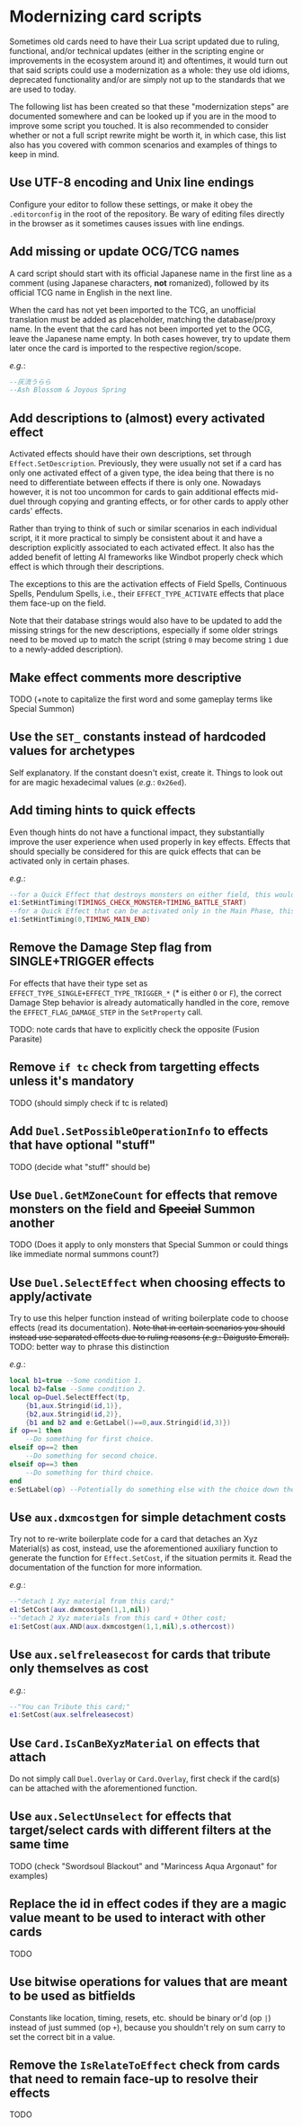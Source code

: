# Modernizing card scripts

Sometimes old cards need to have their Lua script updated due to ruling, functional, and/or technical updates (either in the scripting engine or improvements in the ecosystem around it) and oftentimes, it would turn out that said scripts could use a modernization as a whole: they use old idioms, deprecated functionality and/or are simply not up to the standards that we are used to today.

The following list has been created so that these "modernization steps" are documented somewhere and can be looked up if you are in the mood to improve some script you touched. It is also recommended to consider whether or not a full script rewrite might be worth it, in which case, this list also has you covered with common scenarios and examples of things to keep in mind.

## Use UTF-8 encoding and Unix line endings

Configure your editor to follow these settings, or make it obey the `.editorconfig` in the root of the repository. Be wary of editing files directly in the browser as it sometimes causes issues with line endings.

## Add missing or update OCG/TCG names

A card script should start with its official Japanese name in the first line as a comment (using Japanese characters, **not** romanized), followed by its official TCG name in English in the next line.

When the card has not yet been imported to the TCG, an unofficial translation must be added as placeholder, matching the database/proxy name. In the event that the card has not been imported yet to the OCG, leave the Japanese name empty. In both cases however, try to update them later once the card is imported to the respective region/scope.

_e.g._:
```lua
--灰流うらら
--Ash Blossom & Joyous Spring
```

## Add descriptions to (almost) every activated effect

Activated effects should have their own descriptions, set through `Effect.SetDescription`. Previously, they were usually not set if a card has only one activated effect of a given type, the idea being that there is no need to differentiate between effects if there is only one. Nowadays however, it is not too uncommon for cards to gain additional effects mid-duel through copying and granting effects, or for other cards to apply other cards' effects. 

Rather than trying to think of such or similar scenarios in each individual script, it it more practical to simply be consistent about it and have a description explicitly associated to each activated effect. It also has the added benefit of letting AI frameworks like Windbot properly check which effect is which through their descriptions.

The exceptions to this are the activation effects of Field Spells, Continuous Spells, Pendulum Spells, i.e., their `EFFECT_TYPE_ACTIVATE` effects that place them face-up on the field.

Note that their database strings would also have to be updated to add the missing strings for the new descriptions, especially if some older strings need to be moved up to match the script (string `0` may become string `1` due to a newly-added description).

## Make effect comments more descriptive

TODO (+note to capitalize the first word and some gameplay terms like Special Summon)

## Use the `SET_` constants instead of hardcoded values for archetypes

Self explanatory. If the constant doesn't exist, create it. Things to look out for are magic hexadecimal values (_e.g._: `0x26ed`).

## Add timing hints to quick effects

Even though hints do not have a functional impact, they substantially improve the user experience when used properly in key effects. Effects that should specially be considered for this are quick effects that can be activated only in certain phases.

_e.g._:
```lua
--for a Quick Effect that destroys monsters on either field, this would prompt the user when a monster is summoned or an attack is declared.
e1:SetHintTiming(TIMINGS_CHECK_MONSTER+TIMING_BATTLE_START)
--for a Quick Effect that can be activated only in the Main Phase, this would prompt the user when the opponent is leaving said phase.
e1:SetHintTiming(0,TIMING_MAIN_END)
```

## Remove the Damage Step flag from SINGLE+TRIGGER effects

For effects that have their type set as `EFFECT_TYPE_SINGLE+EFFECT_TYPE_TRIGGER_*` (* is either `O` or `F`), the correct Damage Step behavior is already automatically handled in the core, remove the `EFFECT_FLAG_DAMAGE_STEP` in the `SetProperty` call.

TODO: note cards that have to explicitly check the opposite (Fusion Parasite)

## Remove `if tc` check from targetting effects unless it's mandatory 

TODO (should simply check if tc is related)

## Add `Duel.SetPossibleOperationInfo` to effects that have optional "stuff"

TODO (decide what "stuff" should be)

## Use `Duel.GetMZoneCount` for effects that remove monsters on the field and ~~Special~~ Summon another

TODO (Does it apply to only monsters that Special Summon or could things like immediate normal summons count?)

## Use `Duel.SelectEffect` when choosing effects to apply/activate

Try to use this helper function instead of writing boilerplate code to choose effects (read its documentation).
~~Note that in certain scenarios you should instead use separated effects due to ruling reasons (_e.g._: Daigusto Emeral).~~ TODO: better way to phrase this distinction

_e.g._:
```lua
local b1=true --Some condition 1.
local b2=false --Some condition 2. 
local op=Duel.SelectEffect(tp,
	{b1,aux.Stringid(id,1)},
	{b2,aux.Stringid(id,2)},
	{b1 and b2 and e:GetLabel()==0,aux.Stringid(id,3)})
if op==1 then
	--Do something for first choice.
elseif op==2 then
	--Do something for second choice.
elseif op==3 then
	--Do something for third choice.
end
e:SetLabel(op) --Potentially do something else with the choice down the line.
```

## Use `aux.dxmcostgen` for simple detachment costs

Try not to re-write boilerplate code for a card that detaches an Xyz Material(s) as cost, instead, use the aforementioned auxiliary function to generate the function for `Effect.SetCost`, if the situation permits it. Read the documentation of the function for more information.

_e.g._:
```lua
--"detach 1 Xyz material from this card;"
e1:SetCost(aux.dxmcostgen(1,1,nil))
--"detach 2 Xyz materials from this card + Other cost;
e1:SetCost(aux.AND(aux.dxmcostgen(1,1,nil),s.othercost))
```

## Use `aux.selfreleasecost` for cards that tribute only themselves as cost

_e.g._:
```lua
--"You can Tribute this card;"
e1:SetCost(aux.selfreleasecost)
```

## Use `Card.IsCanBeXyzMaterial` on effects that attach

Do not simply call `Duel.Overlay` or `Card.Overlay`, first check if the card(s) can be attached with the aforementioned function.

## Use `aux.SelectUnselect` for effects that target/select cards with different filters at the same time

TODO (check "Swordsoul Blackout" and "Marincess Aqua Argonaut" for examples)

## Replace the id in effect codes if they are a magic value meant to be used to interact with other cards

TODO

## Use bitwise operations for values that are meant to be used as bitfields

Constants like location, timing, resets, etc. should be binary or'd (op `|`) instead of just summed (op `+`), because you shouldn't rely on sum carry to set the correct bit in a value.

## Remove the `IsRelateToEffect` check from cards that need to remain face-up to resolve their effects

TODO
